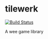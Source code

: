 tilewerk
========

[![Build Status](https://travis-ci.org/bildepunkt/spritewerk.svg?branch=tilewerk)](https://travis-ci.org/bildepunkt/spritewerk)

A wee game library
